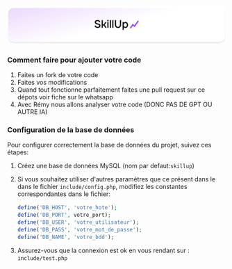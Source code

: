 ![Skill](assets/images/banner.svg)

### Comment faire pour ajouter votre code
1. Faites un fork de votre code
2. Faites vos modifications
3. Quand tout fonctionne parfaitement faites une pull request sur ce dépots voir fiche sur le whatsapp 
4. Avec Rémy nous allons analyser votre code (DONC PAS DE GPT OU AUTRE IA)


### Configuration de la base de données
Pour configurer correctement la base de données du projet, suivez ces étapes:

1. Créez une base de données MySQL (nom par defaut:`skillup`)

2. Si vous souhaitez utiliser d'autres paramètres que ce présent dans le dans le fichier `include/config.php`, modifiez les constantes correspondantes dans le fichier:
   ```php
   define('DB_HOST', 'votre_hote');
   define('DB_PORT', votre_port);
   define('DB_USER', 'votre_utilisateur');
   define('DB_PASS', 'votre_mot_de_passe');
   define('DB_NAME', 'votre_bdd');
   ```
3. Assurez-vous que la connexion est ok en vous rendant sur : `include/test.php`
